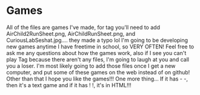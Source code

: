 # Games
All of the files are games I've made, for tag you'll need to add AirChild2RunSheet.png, AirChildRunSheet.png, and CuriousLabSeshat.jpg.... they made a typo lol
I'm going to be developing new games anytime I have freetime in school, so VERY OFTEN!  Feel free to ask me any questions about how the games work,
also if I see you can't play Tag because there aren't any files, I'm going to laugh at you and call you a loser.  I'm most likely going to add those
files once I get a new computer, and put some of these games on the web instead of on github!  Other than that I hope you like the games!!!
One more thing...  If it has - -, then it's a text game and if it has ! !, it's in HTML!!!
